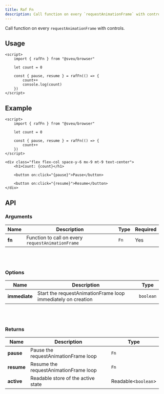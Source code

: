 ```yaml
---
title: Raf Fn
description: Call function on every `requestAnimationFrame` with controls.
---
```


<script>
    import Meta from "$components/meta.svelte"
</script>

<Meta />

Call function on every `requestAnimationFrame` with controls.

## Usage

```svelte
<script>
    import { rafFn } from "@sveu/browser"

    let count = 0

    const { pause, resume } = rafFn(() => {
        count++
        console.log(count)
    })
</script>
```

## Example

```svelte live ln
<script>
    import { rafFn } from "@sveu/browser"

    let count = 0

    const { pause, resume } = rafFn(() => {
        count++
    })
</script>

<div class="flex flex-col space-y-6 mx-9 mt-9 text-center">
    <h1>Count: {count}</h1>

    <button on:click="{pause}">Pause</button>

    <button on:click="{resume}">Resume</button>
</div>
```

## API

### Arguments

| Name            | Description                                       | Type                | Required |
| --------------- | ------------------------------------------------- | ------------------- | -------- |
| **fn**          | Function to call on every `requestAnimationFrame` | `Fn`                | Yes      |

<br />
<br />

### Options

| Name          | Description                                                  | Type      |
| ------------- | ------------------------------------------------------------ | --------- |
| **immediate** | Start the requestAnimationFrame loop immediately on creation | `boolean` |

<br />
<br />

### Returns

| Name          | Description                          | Type                                  |
| ------------- | ------------------------------------ | ------------------------------------- |
| **pause**     | Pause the requestAnimationFrame loop | `Fn`                                  |
| **resume**    | Resume the requestAnimationFrame loop| `Fn`                                  |
| **active**    | Readable store of the active state   | Readable<`boolean`>                   |
